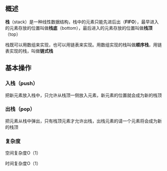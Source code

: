 ## 概述
**栈**（stack）是一种线性数据结构，栈中的元素只能先进后出（**FIFO**），最早进入的元素存放的位置叫做**栈底**（bottom），最后进入的元素存放的位置叫做**栈顶**（top）

栈既可以用数组来实现，也可以用链表来实现。用数组实现的栈叫做**顺序栈**，用链表实现的栈，叫做**链式栈**

## 基本操作
### 入栈（push）
把新元素放入栈中，只允许从栈顶一侧放入元素，新元素的位置就会成为新的栈顶

### 出栈（pop）
把元素从栈中弹出，只有栈顶元素才允许出栈，出栈元素的请一个元素将会成为新的栈顶

### 复杂度
空间复杂度O（1）

时间复杂度O（1）

